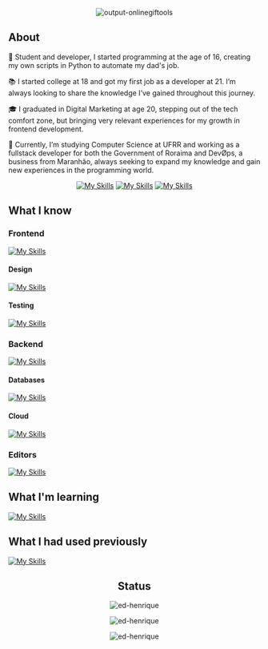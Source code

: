 <div align="center" style="{ border-radius: 50% }">
  
![output-onlinegiftools](https://github.com/ed-henrique/ed-henrique/assets/62185704/8f0f3432-6bdd-4251-ac8b-ebebd9fa0646)

</div>

## About

🚀 Student and developer, I started programming at the age of 16, creating my own scripts in Python to automate my dad's job.

📚 I started college at 18 and got my first job as a developer at 21. I’m always looking to share the knowledge I’ve gained throughout this journey.

🎓 I graduated in Digital Marketing at age 20, stepping out of the tech comfort zone, but bringing very relevant experiences for my growth in frontend development.

🧩 Currently, I’m studying Computer Science at UFRR and working as a fullstack developer for both the Government of Roraima and DevO̸ps, a business from Maranhão, always seeking to expand my knowledge and gain new experiences in the programming world.

<div align="center">
  
  [![My Skills](https://skillicons.dev/icons?i=linkedin)](https://www.linkedin.com/in/ed-hfm/)
  [![My Skills](https://skillicons.dev/icons?i=devto)](https://dev.to/ed_henrique)
  [![My Skills](https://skillicons.dev/icons?i=github)](https://github.com/ed-henrique)

</div>

## What I know

### Frontend

[![My Skills](https://skillicons.dev/icons?i=svelte,vue,html,css,js,ts)](https://skillicons.dev)

#### Design

[![My Skills](https://skillicons.dev/icons?i=figma,ps,gimp)](https://skillicons.dev)

#### Testing

[![My Skills](https://skillicons.dev/icons?i=selenium)](https://skillicons.dev)

### Backend

[![My Skills](https://skillicons.dev/icons?i=go,bash,c,cs,cpp,cmake,dart,docker,git,linux,nodejs,py)](https://skillicons.dev)

#### Databases

[![My Skills](https://skillicons.dev/icons?i=postgres,sqlite,mongodb)](https://skillicons.dev)

#### Cloud

[![My Skills](https://skillicons.dev/icons?i=aws,gcp)](https://skillicons.dev)

### Editors

[![My Skills](https://skillicons.dev/icons?i=neovim,vim)](https://skillicons.dev)

## What I'm learning

[![My Skills](https://skillicons.dev/icons?i=nginx,php,laravel)](https://skillicons.dev)

## What I had used previously

[![My Skills](https://skillicons.dev/icons?i=dotnet)](https://skillicons.dev)

<div align="center">

<h2>Status</h2>
  
<p><img src="https://github-readme-stats.vercel.app/api/top-langs?username=ed-henrique&show_icons=true&locale=en&layout=compact&hide=vhdl,cmake,assembly,c%2b%2b,html&hide_border=true&bg_color=0d1117&text_color=ffffff&title_color=ffffff&hide_title=true&langs_count=6&card_width=444" alt="ed-henrique" /></p>

<p><img src="https://github-readme-stats.vercel.app/api?username=ed-henrique&show_icons=true&locale=en&hide_border=true&bg_color=0d1117&text_color=ffffff&title_color=fb8c00&icon_color=fb8c00&hide_title=true" alt="ed-henrique" /></p>

<p><img src="https://github-readme-streak-stats.herokuapp.com?user=ed-henrique&theme=highcontrast&hide_border=true&background=0d1117" alt="ed-henrique" /></p>
  
</div>
